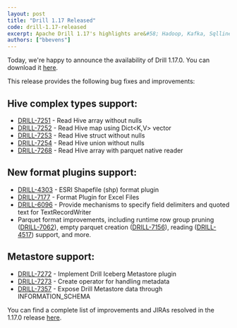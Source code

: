 ```yaml
---
layout: post
title: "Drill 1.17 Released"
code: drill-1.17-released
excerpt: Apache Drill 1.17's highlights are&#58; Hadoop, Kafka, Sqlline, and Calcite upgrades, .zip compression, file/table function for schema provisioning, new UDFs, and more.
authors: ["bbevens"]
---
```


Today, we're happy to announce the availability of Drill 1.17.0. You can download it [here](https://drill.apache.org/download/).  

This release provides the following bug fixes and improvements:

## Hive complex types support:
* <a href='https://issues.apache.org/jira/browse/DRILL-7251'>DRILL-7251</a> - Read Hive array without nulls
* <a href='https://issues.apache.org/jira/browse/DRILL-7252'>DRILL-7252</a> - Read Hive map using Dict<K,V> vector
* <a href='https://issues.apache.org/jira/browse/DRILL-7253'>DRILL-7253</a> - Read Hive struct without nulls
* <a href='https://issues.apache.org/jira/browse/DRILL-7254'>DRILL-7254</a> - Read Hive union without nulls
* <a href='https://issues.apache.org/jira/browse/DRILL-7268'>DRILL-7268</a> - Read Hive array with parquet native reader

## New format plugins support:
* <a href='https://issues.apache.org/jira/browse/DRILL-4303'>DRILL-4303</a> - ESRI Shapefile (shp) format plugin
* <a href='https://issues.apache.org/jira/browse/DRILL-7177'>DRILL-7177</a> - Format Plugin for Excel Files
* <a href='https://issues.apache.org/jira/browse/DRILL-6096'>DRILL-6096</a> - Provide mechanisms to specify field delimiters and quoted text for TextRecordWriter   
* Parquet format improvements, including runtime row group pruning (<a href='https://issues.apache.org/jira/browse/DRILL-7062'>DRILL-7062</a>), empty parquet creation (<a href='https://issues.apache.org/jira/browse/DRILL-7156'>DRILL-7156</a>), reading (<a href='https://issues.apache.org/jira/browse/DRILL-4517'>DRILL-4517</a>) support, and more.

## Metastore support:
* <a href='https://issues.apache.org/jira/browse/DRILL-7272'>DRILL-7272</a> - Implement Drill Iceberg Metastore plugin
* <a href='https://issues.apache.org/jira/browse/DRILL-7273'>DRILL-7273</a> - Create operator for handling metadata
* <a href='https://issues.apache.org/jira/browse/DRILL-7357'>DRILL-7357</a> - Expose Drill Metastore data through INFORMATION_SCHEMA

You can find a complete list of improvements and JIRAs resolved in the 1.17.0 release [here]({{site.baseurl}}/docs/apache-drill-1-17-0-release-notes/).

